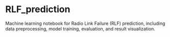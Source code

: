 # RLF_prediction
Machine learning notebook for Radio Link Failure (RLF) prediction, including data preprocessing, model training, evaluation, and result visualization.
